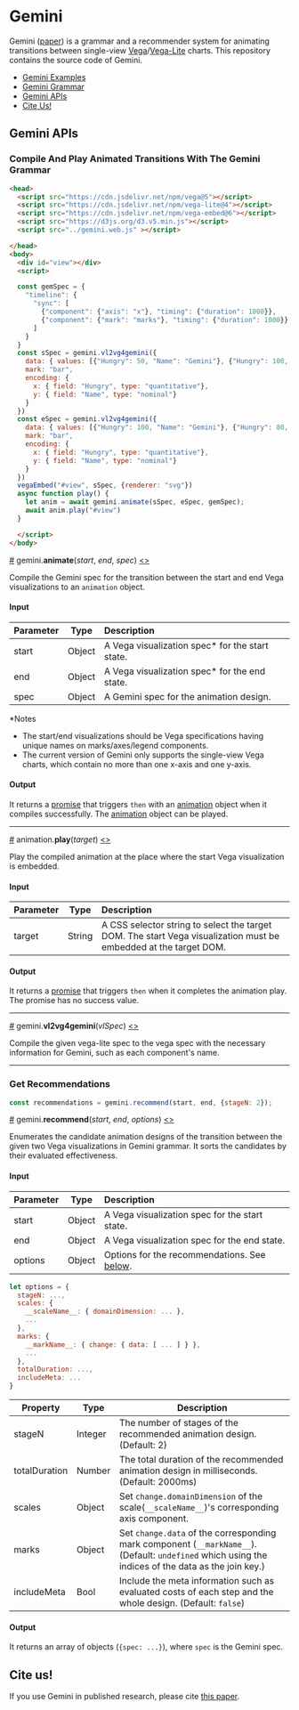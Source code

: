 # Gemini

Gemini ([paper](http://idl.cs.washington.edu/papers/gemini/)) is a
grammar and a recommender system for animating transitions between single-view [Vega](https://vega.github.io/vega)/[Vega-Lite](https://vega.github.io/vega-lite) charts. This repository contains the source code of Gemini.

- [Gemini Examples](https://uwdata.github.io/gemini-editor/)
- [Gemini Grammar](https://github.com/uwdata/gemini/wiki)
- [Gemini APIs](#gemini-api)
- [Cite Us!](#cite-us)

## Gemini APIs
### Compile And Play Animated Transitions With The Gemini Grammar
```html
<head>
  <script src="https://cdn.jsdelivr.net/npm/vega@5"></script>
  <script src="https://cdn.jsdelivr.net/npm/vega-lite@4"></script>
  <script src="https://cdn.jsdelivr.net/npm/vega-embed@6"></script>
  <script src="https://d3js.org/d3.v5.min.js"></script>
  <script src="../gemini.web.js" ></script>

</head>
<body>
  <div id="view"></div>
  <script>

  const gemSpec = {
    "timeline": {
      "sync": [
        {"component": {"axis": "x"}, "timing": {"duration": 1000}},
        {"component": {"mark": "marks"}, "timing": {"duration": 1000}}
      ]
    }
  }
  const sSpec = gemini.vl2vg4gemini({
    data: { values: [{"Hungry": 50, "Name": "Gemini"}, {"Hungry": 100, "Name": "Cordelia"}] },
    mark: "bar",
    encoding: {
      x: { field: "Hungry", type: "quantitative"},
      y: { field: "Name", type: "nominal"}
    }
  })
  const eSpec = gemini.vl2vg4gemini({
    data: { values: [{"Hungry": 100, "Name": "Gemini"}, {"Hungry": 80, "Name": "Cordelia"}] },
    mark: "bar",
    encoding: {
      x: { field: "Hungry", type: "quantitative"},
      y: { field: "Name", type: "nominal"}
    }
  })
  vegaEmbed("#view", sSpec, {renderer: "svg"})
  async function play() {
    let anim = await gemini.animate(sSpec, eSpec, gemSpec);
    await anim.play("#view")
  }

  </script>
</body>

```

<a name="animate" href="#animate">#</a>
gemini.<b>animate</b>(<i>start</i>, <i>end</i>, <i>spec</i>)
[<>](https://github.com/uwdata/gemini/blob/master/src/gemini.js#L27 "Source")

Compile the Gemini spec for the transition between the start and end Vega visualizations to an `animation` object.

#### Input

| Parameter  | Type          | Description    |
| :-------- |:-------------:| :------------- |
| start | Object | A Vega visualization spec* for the start state. |
| end | Object | A Vega visualization spec* for the end state.|
| spec | Object | A Gemini spec for the animation design. |

*Notes
- The start/end visualizations should be Vega specifications having unique names on marks/axes/legend components.
- The current version of Gemini only supports the single-view Vega charts, which contain no more than one x-axis and one y-axis.

#### Output
It returns a [promise](https://developer.mozilla.org/en-US/docs/Web/JavaScript/Reference/Global_Objects/Promise) that triggers `then` with an [animation](#play) object when it compiles successfully. The [animation](#play) object can be played.

---

<a name="play" href="#play">#</a>
animation.<b>play</b>(<i>target</i>)
[<>](https://github.com/uwdata/gemini/blob/master/src/animation.js "Source")

Play the compiled animation at the place where the start Vega visualization is embedded.

#### Input

| Parameter  | Type          | Description    |
| :-------- |:-------------:| :------------- |
| target | String | A CSS selector string to select the target DOM. The start Vega visualization must be embedded at the target DOM.|

#### Output
It returns a [promise](https://developer.mozilla.org/en-US/docs/Web/JavaScript/Reference/Global_Objects/Promise) that triggers `then` when it completes the animation play. The promise has no success value.

---
<a name="vl2vg4gemini" href="#vl2vg4gemini">#</a>
gemini.<b>vl2vg4gemini</b>(<i>vlSpec</i>)
[<>](https://github.com/uwdata/gemini/blob/master/src/util/vl2vg4gemini.js "Source")

Compile the given vega-lite spec to the vega spec with the necessary information for Gemini, such as each component's name.



---
### Get Recommendations
```js
const recommendations = gemini.recommend(start, end, {stageN: 2});
```


<a name="recommend" href="#recommend">#</a>
gemini.<b>recommend</b>(<i>start</i>, <i>end</i>, <i>options</i>)
[<>](https://github.com/uwdata/gemini/blob/master/src/recommender/index.js#L8 "Source")

Enumerates the candidate animation designs of the transition between the given two Vega visualizations in Gemini grammar. It sorts the candidates by their evaluated effectiveness.

#### Input

| Parameter  | Type          | Description    |
| :-------- |:-------------:| :------------- |
| start | Object | A Vega visualization spec for the start state. |
| end | Object | A Vega visualization spec for the end state.|
| options | Object | Options for the recommendations. See [below](#options). |

```js
let options = {
  stageN: ...,
  scales: {
    __scaleName__: { domainDimension: ... },
    ...
  },
  marks: {
    __markName__: { change: { data: [ ... ] } },
    ...
  },
  totalDuration: ...,
  includeMeta: ...
}
```

| Property  | Type | Description |
| ------ | ----------- | ------ |
| stageN | Integer | The number of stages of the recommended animation design.(Default: 2) |
| totalDuration | Number | The total duration of the recommended animation design in milliseconds. (Default:  2000ms)|
| scales | Object | Set `change.domainDimension` of the scale(`__scaleName__`)'s corresponding axis component. |
| marks | Object | Set `change.data` of the corresponding mark component (`__markName__`). (Default: `undefined` which using the indices of the data as the join key.) |
| includeMeta | Bool | Include the meta information such as evaluated costs of each step and the whole design. (Default: `false`) |



#### Output

It returns an array of objects (`{spec: ...}`), where `spec` is the Gemini spec.




## Cite us!

If you use Gemini in published research, please cite [this paper](http://idl.cs.washington.edu/papers/gemini/).
